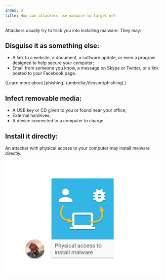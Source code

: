 ```yaml
---
index: 3
title: How can attackers use malware to target me?
---
```

Attackers usually try to trick you into installing malware. They may:  

## Disguise it as something else:

*   A link to a website, a document, a software update, or even a program designed to help secure your computer;
*   Email from someone you know, a message on Skype or Twitter, or a link posted to your Facebook page.

(Learn more about [phishing] (umbrella://lesson/phishing).)

## Infect removable media:

*   A USB key or CD given to you or found near your office;
* 	External hardrives;
* 	A device connected to a computer to charge.

## Install it directly:

An attacker with physical access to your computer may install malware directly.

![image](malware3.png)